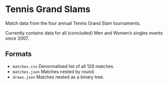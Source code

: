 Tennis Grand Slams
==================

Match data from the four annual Tennis Grand Slam tournaments.

Currently contains data for all (concluded) Men and Women’s singles events since 2007.

Formats
-------

- `matches.csv`   Denormalised list of all 128 matches.
- `matches.json`  Matches nested by round.
- `draws.json`    Matches nested as a binary tree.

